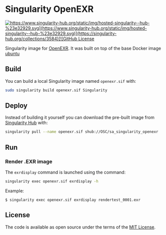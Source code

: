 # Singularity OpenEXR

[![https://www.singularity-hub.org/static/img/hosted-singularity--hub-%23e32929.svg](https://www.singularity-hub.org/static/img/hosted-singularity--hub-%23e32929.svg)](https://singularity-hub.org/collections/3584)[![GitHub License](https://img.shields.io/badge/license-MIT-green.svg)](https://opensource.org/licenses/MIT)

Singularity image for [OpenEXR](https://www.openexr.com/). It was built on top of the base Docker image [ubuntu](https://hub.docker.com/_/ubuntu)

## Build

You can build a local Singularity image named `openexr.sif` with:

```sh
sudo singularity build openexr.sif Singularity
```

## Deploy

Instead of building it yourself you can download the pre-built image from [Singularity Hub](https://www.singularity-hub.org) with:

```sh
singularity pull --name openexr.sif shub://OSC/sa_singularity_openexr
```

## Run

### Render .EXR image

The `exrdisplay` command is launched using the command:

```sh
singularity exec openexr.sif exrdisplay -h
```

Example:

```console
$ singularity exec openexr.sif exrdisplay rendertest_0001.exr
```

## License

The code is available as open source under the terms of the [MIT License](http://opensource.org/licenses/MIT).
